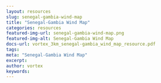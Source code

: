 ```yaml
---
layout: resources
slug: senegal-gambia-wind-map
title: "Senegal-Gambia Wind Map"
categories: resources
featured-img-url: senegal-gambia-wind-map.png
featured-img-alt: Senegal-Gambia Wind Map
docs-url: vortex_3km_senegal-gambia_wind_map_resource.pdf
tags:
meta: "Senegal-Gambia Wind Map"
excerpt: 
author: vortex
keywords: 
---
```


